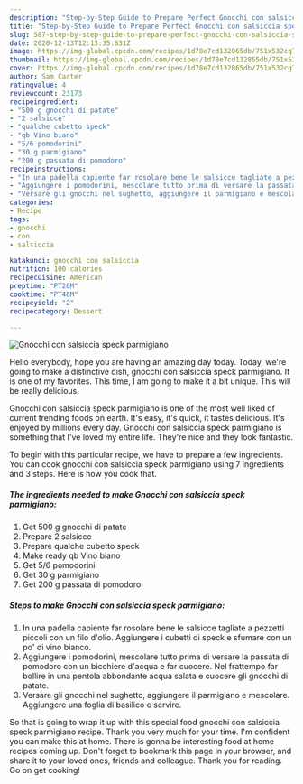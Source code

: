 ```yaml
---
description: "Step-by-Step Guide to Prepare Perfect Gnocchi con salsiccia speck parmigiano"
title: "Step-by-Step Guide to Prepare Perfect Gnocchi con salsiccia speck parmigiano"
slug: 587-step-by-step-guide-to-prepare-perfect-gnocchi-con-salsiccia-speck-parmigiano
date: 2020-12-13T12:13:35.631Z
image: https://img-global.cpcdn.com/recipes/1d78e7cd132865db/751x532cq70/gnocchi-con-salsiccia-speck-parmigiano-recipe-main-photo.jpg
thumbnail: https://img-global.cpcdn.com/recipes/1d78e7cd132865db/751x532cq70/gnocchi-con-salsiccia-speck-parmigiano-recipe-main-photo.jpg
cover: https://img-global.cpcdn.com/recipes/1d78e7cd132865db/751x532cq70/gnocchi-con-salsiccia-speck-parmigiano-recipe-main-photo.jpg
author: Sam Carter
ratingvalue: 4
reviewcount: 23173
recipeingredient:
- "500 g gnocchi di patate"
- "2 salsicce"
- "qualche cubetto speck"
- "qb Vino biano"
- "5/6 pomodorini"
- "30 g parmigiano"
- "200 g passata di pomodoro"
recipeinstructions:
- "In una padella capiente far rosolare bene le salsicce tagliate a pezzetti piccoli con un filo d&#39;olio. Aggiungere i cubetti di speck e sfumare con un po&#39; di vino bianco."
- "Aggiungere i pomodorini, mescolare tutto prima di versare la passata di pomodoro con un bicchiere d&#39;acqua e far cuocere. Nel frattempo far bollire in una pentola abbondante acqua salata e cuocere gli gnocchi di patate."
- "Versare gli gnocchi nel sughetto, aggiungere il parmigiano e mescolare. Aggiungere una foglia di basilico e servire."
categories:
- Recipe
tags:
- gnocchi
- con
- salsiccia

katakunci: gnocchi con salsiccia 
nutrition: 100 calories
recipecuisine: American
preptime: "PT26M"
cooktime: "PT46M"
recipeyield: "2"
recipecategory: Dessert

---
```



![Gnocchi con salsiccia speck parmigiano](https://img-global.cpcdn.com/recipes/1d78e7cd132865db/751x532cq70/gnocchi-con-salsiccia-speck-parmigiano-recipe-main-photo.jpg)

Hello everybody, hope you are having an amazing day today. Today, we're going to make a distinctive dish, gnocchi con salsiccia speck parmigiano. It is one of my favorites. This time, I am going to make it a bit unique. This will be really delicious.

Gnocchi con salsiccia speck parmigiano is one of the most well liked of current trending foods on earth. It's easy, it's quick, it tastes delicious. It's enjoyed by millions every day. Gnocchi con salsiccia speck parmigiano is something that I've loved my entire life. They're nice and they look fantastic.




To begin with this particular recipe, we have to prepare a few ingredients. You can cook gnocchi con salsiccia speck parmigiano using 7 ingredients and 3 steps. Here is how you cook that.

<!--inarticleads1-->

##### The ingredients needed to make Gnocchi con salsiccia speck parmigiano:

1. Get 500 g gnocchi di patate
1. Prepare 2 salsicce
1. Prepare qualche cubetto speck
1. Make ready qb Vino biano
1. Get 5/6 pomodorini
1. Get 30 g parmigiano
1. Get 200 g passata di pomodoro




<!--inarticleads2-->

##### Steps to make Gnocchi con salsiccia speck parmigiano:

1. In una padella capiente far rosolare bene le salsicce tagliate a pezzetti piccoli con un filo d&#39;olio. Aggiungere i cubetti di speck e sfumare con un po&#39; di vino bianco.
1. Aggiungere i pomodorini, mescolare tutto prima di versare la passata di pomodoro con un bicchiere d&#39;acqua e far cuocere. Nel frattempo far bollire in una pentola abbondante acqua salata e cuocere gli gnocchi di patate.
1. Versare gli gnocchi nel sughetto, aggiungere il parmigiano e mescolare. Aggiungere una foglia di basilico e servire.




So that is going to wrap it up with this special food gnocchi con salsiccia speck parmigiano recipe. Thank you very much for your time. I'm confident you can make this at home. There is gonna be interesting food at home recipes coming up. Don't forget to bookmark this page in your browser, and share it to your loved ones, friends and colleague. Thank you for reading. Go on get cooking!

